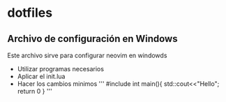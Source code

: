 # dotfiles
## Archivo de configuración en Windows
Este archivo sirve para configurar neovim en windowds
* Utilizar programas necesarios
* Aplicar el init.lua
* Hacer los cambios minimos
  '''
  #include<iostream>
  int main(){
  std::cout<<"Hello";
  return 0
  }
  '''

